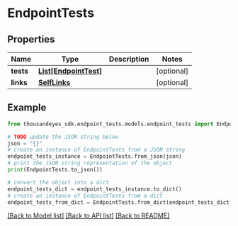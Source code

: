 # EndpointTests


## Properties

Name | Type | Description | Notes
------------ | ------------- | ------------- | -------------
**tests** | [**List[EndpointTest]**](EndpointTest.md) |  | [optional] 
**links** | [**SelfLinks**](SelfLinks.md) |  | [optional] 

## Example

```python
from thousandeyes_sdk.endpoint_tests.models.endpoint_tests import EndpointTests

# TODO update the JSON string below
json = "{}"
# create an instance of EndpointTests from a JSON string
endpoint_tests_instance = EndpointTests.from_json(json)
# print the JSON string representation of the object
print(EndpointTests.to_json())

# convert the object into a dict
endpoint_tests_dict = endpoint_tests_instance.to_dict()
# create an instance of EndpointTests from a dict
endpoint_tests_from_dict = EndpointTests.from_dict(endpoint_tests_dict)
```
[[Back to Model list]](../README.md#documentation-for-models) [[Back to API list]](../README.md#documentation-for-api-endpoints) [[Back to README]](../README.md)


